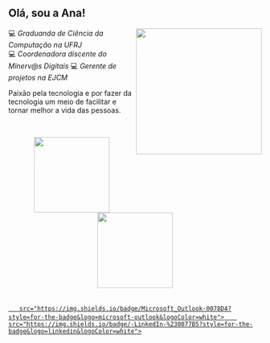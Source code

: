## Olá, sou a Ana!

<img align='right' src="https://media.giphy.com/media/YPQ62IX4xd60xJDaBu/giphy.gif" width="250">

💻 *Graduanda de Ciência da Computação na UFRJ*  
💻 *Coordenadora discente do Minerv@s Digitais*
💻 *Gerente de projetos na EJCM*

Paixão pela tecnologia e por fazer da tecnologia um meio de facilitar e tornar melhor a vida das pessoas.

  &nbsp;
  &nbsp;
  
  <div align="center">
  <a href="https://github.com/acrds">
  <img height="150em" src="https://github-readme-stats.vercel.app/api?username=acrds&show_icons=true&theme=radical&include_all_commits=true&count_private=true"/>
  <img height="150em" src="https://github-readme-stats.vercel.app/api/top-langs/?username=acrds&layout=compact&langs_count=7&theme=radical"/>
</div>
  <br>
  <br>
  
<a href = "mailto:anasantos.rds@outlook.com">
  <img 
       
       src="https://img.shields.io/badge/Microsoft_Outlook-0078D4?style=for-the-badge&logo=microsoft-outlook&logoColor=white">
</a>

<a href="https://www.linkedin.com/in/acrds">
  <img 
       
       src="https://img.shields.io/badge/-LinkedIn-%230077B5?style=for-the-badge&logo=linkedin&logoColor=white">
</a> 
  

